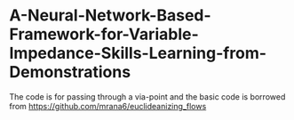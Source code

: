 # A-Neural-Network-Based-Framework-for-Variable-Impedance-Skills-Learning-from-Demonstrations
The code is for passing through a via-point and the basic code is borrowed from https://github.com/mrana6/euclideanizing_flows

